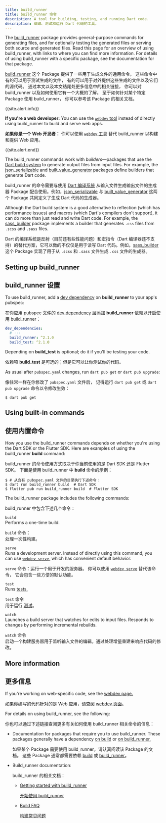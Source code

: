 ```yaml
---
title: build_runner
title: build_runner 命令
description: A tool for building, testing, and running Dart code.
description: 编译、测试和运行 Dart 代码的工具。
---
```


The [build_runner][] package provides general-purpose commands for generating files,
and for optionally testing the generated files
or serving both source and generated files.
Read this page for an overview of using build_runner, with links to
where you can find more information.
For details of using build_runner with a specific package,
see the documentation for that package.

[build_runner][] 这个 Package 提供了一些用于生成文件的通用命令，
这些命令中有的可以用于测试生成的文件，
有的可以用于对外提供这些生成的文件以及它们的源代码。
通过本文以及本文结尾处更多信息中的相关链接，
你可以对 build_runner 以及如何使用它有一个大概的了解。
至于如何针对某个特定 Package 使用 build_runner，
你可以参考该 Package 的相关文档。

{{site.alert.info}}

  **If you're a web developer:**
  You can use the [`webdev` tool][webdev] instead of directly using
  build_runner to build and serve web apps.
  
  **如果你是一个 Web 开发者：**
  你可以使用 [`webdev` 工具][webdev] 替代 build_runner 以构建和提供 Web 应用。
  
{{site.alert.end}}

The build_runner commands work with _builders_—packages
that use the [Dart build system][build]
to generate output files from input files.
For example, the [json_serializable][] and [built_value_generator][]
packages define builders that generate Dart code.

build_runner 的命令需要与使用 [Dart 编译系统][build] 从输入文件生成输出文件的生成器 Package 配合使用。例如，[json_serializable][] 与 [built_value_generator][] 这两个 Package 共同定义了生成 Dart 代码的生成器。

Although the Dart build system is a good alternative to
reflection (which has performance issues) and
macros (which Dart's compilers don't support),
it can do more than just read and write Dart code.
For example, the [sass_builder][] package implements a builder that
generates `.css` files from `.scss` and `.sass` files.

Dart 的编译系统是反射（目前还有些性能问题）和宏指令（Dart 编译器还不支持）的替代方案，它可以做的不仅仅是用于读写 Dart 代码。例如，[sass_builder][] 这个 Package 实现了用于从 `.scss` 和 `.sass` 文件生成 `.css` 文件的生成器。

## Setting up build_runner

## build_runner 设置

To use build_runner, add a [dev dependency][] on **build_runner**
to your app's pubspec:

在你应用 pubspec 文件的 [dev dependency][] 层添加
**build_runner** 依赖以开启使用 build_runner：

<?code-excerpt "build_runner_usage/pubspec.yaml" from="dev_dependencies" to="build_test" replace="/args.*/# ···/g"?>
```yaml
dev_dependencies:
  # ···
  build_runner: ^2.1.0
  build_test: ^2.1.0
```

Depending on **build_test** is optional; do it if you'll be testing your code.

依赖项 **build_test** 是可选的；但是它可以让你测试你的代码。

As usual after `pubspec.yaml` changes, run `dart pub get` or `dart pub upgrade`:

像往常一样在你修改了 `pubspec.yaml` 文件后，
记得运行 `dart pub get` 或 `dart pub upgrade` 命令以令修改生效：

```terminal
$ dart pub get
```

## Using built-in commands

## 使用内置命令

How you use the build_runner commands depends on whether you're using
the Dart SDK or the Flutter SDK.
Here are examples of using the build_runner **build** command:

build_runner 的命令使用方式取决于你当前使用的是 Dart SDK 还是 Flutter SDK。
下面是使用 build_runner 中 **build** 命令的示例：

```terminal
$ # 从含有 pubspec.yaml 文件的目录执行下述命令：
$ dart run build_runner build  # Dart SDK
$ flutter pub run build_runner build  # Flutter SDK
```

The build_runner package includes the following commands:

build_runner 中包含下述几个命令：

`build`
<br> Performs a one-time build.

`build` 命令：
<br> 处理一次性构建。

`serve`
<br> Runs a development server.
  Instead of directly using this command,
  you can use [`webdev serve`,][webdev serve]
  which has convenient default behavior.

`serve` 命令：运行一个用于开发的服务器。
你可以使用 [`webdev serve`][webdev serve] 替代该命令，
它会包含一些方便的默认功能。

`test`
<br> Runs [tests.][tests]

`test` 命令
<br>用于运行 [测试][tests]。

`watch`
<br> Launches a build server that watches for edits to input files.
  Responds to changes by performing incremental rebuilds.

`watch` 命令
<br> 启动一个构建服务器用于监听输入文件的编辑。通过处理增量重建来响应代码的修改。

## More information

## 更多信息

If you're working on web-specific code,
see the [webdev page.][webdev]

如果你编写的代码针对的是 Web 应用，请查阅 [webdev 页面][webdev]。

For details on using build_runner, see the following:

你也可以通过下述链接查阅更多有关如何使用 build_runner 相关命令的信息：

- Documentation for packages that require you to use build_runner.
  These packages generally have a dependency
  [on build][] or [on build_runner.][]

  如果某个 Package 需要使用 build_runner，请认真阅读该 Package 的文档。
  这些 Package 通常都需要依赖
  [build][on build] 或 [build_runner][on build_runner.]。

- Build_runner documentation:

  build_runner 的相关文档：

  - [Getting started with build_runner][]

    [开始使用 build_runner][Getting started with build_runner]

  - [Build FAQ][]

    [构建常见问题][Build FAQ]

[build]: https://github.com/dart-lang/build
[Build FAQ]: https://github.com/dart-lang/build/blob/master/docs/faq.md
[build_runner]: {{site.pub-pkg}}/build_runner
[built_value_generator]: {{site.pub-pkg}}/built_value_generator
[dev dependency]: /tools/pub/dependencies#dev-dependencies
[Getting started with build_runner]: https://github.com/dart-lang/build/blob/master/docs/getting_started.md
[json_serializable]: {{site.pub-pkg}}/json_serializable
[on build]: {{site.pub-pkg}}?q=dependency%3Abuild
[on build_runner.]: {{site.pub-pkg}}?q=dependency%3Abuild_runner
[sass_builder]: {{site.pub-pkg}}/sass_builder
[tests]: /guides/testing
[webdev]: /tools/webdev
[webdev serve]: /tools/webdev#serve
